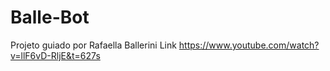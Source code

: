 # Balle-Bot
Projeto guiado por Rafaella Ballerini
Link https://www.youtube.com/watch?v=llF6vD-RljE&t=627s
